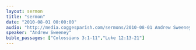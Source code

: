 ```yaml
---
layout: sermon
title: "sermon"
date: "2010-08-01 00:00:00"
audio: "http://media.coggesparish.com/sermons/2010-08-01 Andrew Sweeney.mp3"
speaker: "Andrew Sweeney"
bible_passages: ["Colossians 3:1-11","Luke 12:13-21"]
---
```


